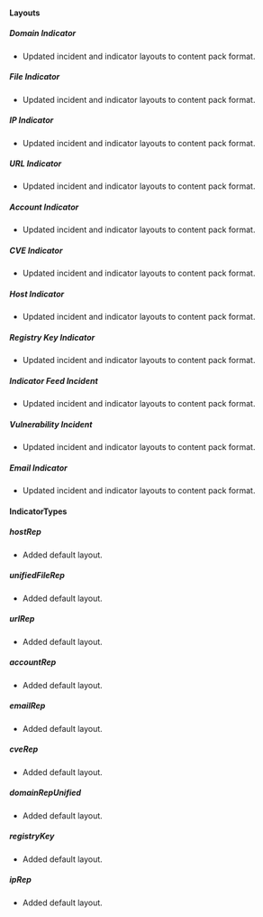 
#### Layouts
##### Domain Indicator
  - Updated incident and indicator layouts to content pack format.
##### File Indicator
  - Updated incident and indicator layouts to content pack format.
##### IP Indicator
  - Updated incident and indicator layouts to content pack format.
##### URL Indicator
  - Updated incident and indicator layouts to content pack format.
##### Account Indicator
  - Updated incident and indicator layouts to content pack format.
##### CVE Indicator
  - Updated incident and indicator layouts to content pack format.
##### Host Indicator
  - Updated incident and indicator layouts to content pack format.
##### Registry Key Indicator
  - Updated incident and indicator layouts to content pack format.
##### Indicator Feed Incident
  - Updated incident and indicator layouts to content pack format.
##### Vulnerability Incident
  - Updated incident and indicator layouts to content pack format.
##### Email Indicator
  - Updated incident and indicator layouts to content pack format.
<!--
##### hostRep
 - Updated incident and indicator layouts to content pack format.
##### unifiedFileRep
 - Updated incident and indicator layouts to content pack format.
##### urlRep
 - Updated incident and indicator layouts to content pack format.
##### accountRep
 - Updated incident and indicator layouts to content pack format.
##### emailRep
 - Updated incident and indicator layouts to content pack format.
##### cveRep
 - Updated incident and indicator layouts to content pack format.
##### domainRepUnified
 - Updated incident and indicator layouts to content pack format.
##### registryKey
 - Updated incident and indicator layouts to content pack format.
##### layout-details-Vulnerability.json
 - Updated incident and indicator layouts to content pack format.
##### layout-edit-Indicator_Feed.json
 - Updated incident and indicator layouts to content pack format.
##### ipRep
 - Updated incident and indicator layouts to content pack format.
-->

#### IndicatorTypes
##### hostRep
 - Added default layout.
##### unifiedFileRep
 - Added default layout.
##### urlRep
 - Added default layout.
##### accountRep
 - Added default layout.
##### emailRep
 - Added default layout.
##### cveRep
 - Added default layout.
##### domainRepUnified
 - Added default layout.
##### registryKey
 - Added default layout.
##### ipRep
 - Added default layout.